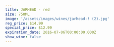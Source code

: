 ```yaml
---
title: JARHEAD - red
size: 750ML
image: '/assets/images/wines/jarhead-! (2).jpg'
reg_price: $14.99
special_price: $12.99
expiration_date: 2016-07-06T00:00:00.000Z
show_wine: false
---
```



